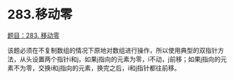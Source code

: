 # 283.移动零

[题目：283. 移动零](https://leetcode.cn/problems/move-zeroes/)

该题必须在不复制数组的情况下原地对数组进行操作，所以使用典型的双指针方法，从头设置两个指针i和j，如果j指向的元素为零，i不动，j前移；如果j指向的元素不为零，交换i和j指向的元素，换完之后，i和j指针都往前移。
